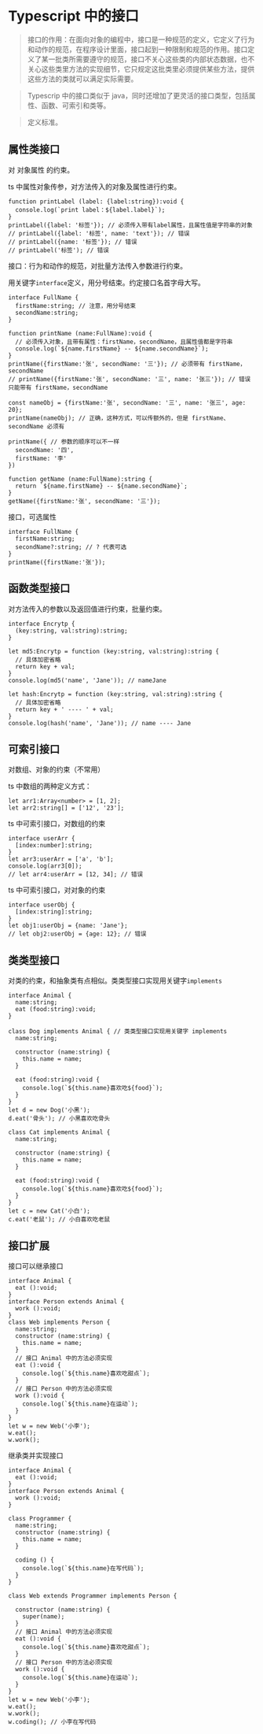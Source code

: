 # Typescript 中的接口

> 接口的作用：在面向对象的编程中，接口是一种规范的定义，它定义了行为和动作的规范，在程序设计里面，接口起到一种限制和规范的作用。接口定义了某一批类所需要遵守的规范，接口不关心这些类的内部状态数据，也不关心这些类里方法的实现细节，它只规定这批类里必须提供某些方法，提供这些方法的类就可以满足实际需要。

> Typescrip 中的接口类似于 java，同时还增加了更灵活的接口类型，包括属性、函数、可索引和类等。

> 定义标准。

## 属性类接口
对 对象属性 的约束。

ts 中属性对象传参，对方法传入的对象及属性进行约束。
```
function printLabel (label: {label:string}):void {
  console.log(`print label：${label.label}`);
}
printLabel({label: '标签'}); // 必须传入带有label属性，且属性值是字符串的对象
// printLabel({label: '标签', name: 'text'}); // 错误
// printLabel({name: '标签'}); // 错误
// printLabel('标签'); // 错误
```

接口：行为和动作的规范，对批量方法传入参数进行约束。

用关键字`interface`定义，用分号结束。约定接口名首字母大写。
```
interface FullName {
  firstName:string; // 注意，用分号结束
  secondName:string; 
}

function printName (name:FullName):void {
  // 必须传入对象，且带有属性：firstName，secondName，且属性值都是字符串
  console.log(`${name.firstName} -- ${name.secondName}`);
}
printName({firstName:'张', secondName: '三'}); // 必须带有 firstName，secondName
// printName({firstName:'张', secondName: '三', name: '张三'}); // 错误 只能带有 firstName，secondName

const nameObj = {firstName:'张', secondName: '三', name: '张三', age: 20};
printName(nameObj); // 正确，这种方式，可以传额外的，但是 firstName、secondName 必须有

printName({ // 参数的顺序可以不一样
  secondName: '四',
  firstName: '李'
})

function getName (name:FullName):string {
  return `${name.firstName} -- ${name.secondName}`;
}
getName({firstName:'张', secondName: '三'});
```

接口，可选属性
```
interface FullName {
  firstName:string;
  secondName?:string; // ? 代表可选
}
printName({firstName:'张'});
```

## 函数类型接口
对方法传入的参数以及返回值进行约束，批量约束。

```
interface Encrytp {
  (key:string, val:string):string;
}

let md5:Encrytp = function (key:string, val:string):string {
  // 具体加密省略
  return key + val;
}
console.log(md5('name', 'Jane')); // nameJane

let hash:Encrytp = function (key:string, val:string):string {
  // 具体加密省略
  return key + ' ---- ' + val;
}
console.log(hash('name', 'Jane')); // name ---- Jane
```

## 可索引接口
对数组、对象的约束（不常用）

ts 中数组的两种定义方式：
```
let arr1:Array<number> = [1, 2];
let arr2:string[] = ['12', '23'];
```
ts 中可索引接口，对数组的约束
```
interface userArr {
  [index:number]:string;
}
let arr3:userArr = ['a', 'b'];
console.log(arr3[0]);
// let arr4:userArr = [12, 34]; // 错误
```
ts 中可索引接口，对对象的约束
```
interface userObj {
  [index:string]:string;
}
let obj1:userObj = {name: 'Jane'};
// let obj2:userObj = {age: 12}; // 错误
```

## 类类型接口
对类的约束，和抽象类有点相似。类类型接口实现用关键字`implements`

```
interface Animal {
  name:string;
  eat (food:string):void;
}

class Dog implements Animal { // 类类型接口实现用关键字 implements
  name:string;

  constructor (name:string) {
    this.name = name;
  }

  eat (food:string):void {
    console.log(`${this.name}喜欢吃${food}`);
  }
}
let d = new Dog('小黑');
d.eat('骨头'); // 小黑喜欢吃骨头

class Cat implements Animal {
  name:string;

  constructor (name:string) {
    this.name = name;
  }

  eat (food:string):void {
    console.log(`${this.name}喜欢吃${food}`);
  }
}
let c = new Cat('小白');
c.eat('老鼠'); // 小白喜欢吃老鼠
```

## 接口扩展

接口可以继承接口
```
interface Animal {
  eat ():void;
}
interface Person extends Animal {
  work ():void;
}
class Web implements Person {
  name:string;
  constructor (name:string) {
    this.name = name;
  }
  // 接口 Animal 中的方法必须实现
  eat ():void {
    console.log(`${this.name}喜欢吃甜点`);
  }
  // 接口 Person 中的方法必须实现
  work ():void {
    console.log(`${this.name}在运动`);
  }
}
let w = new Web('小李');
w.eat();
w.work();
```

继承类并实现接口
```
interface Animal {
  eat ():void;
}
interface Person extends Animal {
  work ():void;
}

class Programmer {
  name:string;
  constructor (name:string) {
    this.name = name;
  }

  coding () {
    console.log(`${this.name}在写代码`);
  }
}

class Web extends Programmer implements Person {

  constructor (name:string) {
    super(name);
  }
  // 接口 Animal 中的方法必须实现
  eat ():void {
    console.log(`${this.name}喜欢吃甜点`);
  }
  // 接口 Person 中的方法必须实现
  work ():void {
    console.log(`${this.name}在运动`);
  }
}
let w = new Web('小李');
w.eat();
w.work();
w.coding(); // 小李在写代码
```